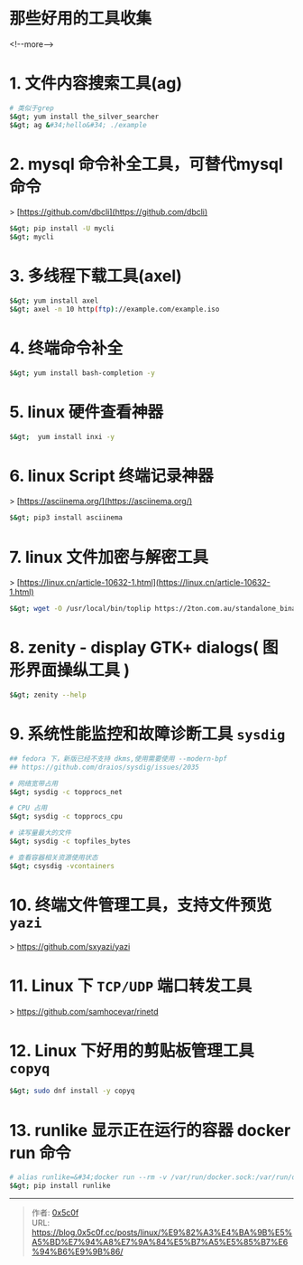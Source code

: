 # 那些好用的工具收集


&lt;!--more--&gt;

# 1. 文件内容搜索工具(ag)
```bash
# 类似于grep
$&gt; yum install the_silver_searcher 
$&gt; ag &#34;hello&#34; ./example
```

# 2. mysql 命令补全工具，可替代mysql命令
&gt; [https://github.com/dbcli](https://github.com/dbcli) 
```bash
$&gt; pip install -U mycli
$&gt; mycli 
```

# 3. 多线程下载工具(axel)
```bash
$&gt; yum install axel
$&gt; axel -n 10 http(ftp)://example.com/example.iso
```

# 4. 终端命令补全
```bash
$&gt; yum install bash-completion -y 
```

# 5. linux 硬件查看神器
```bash
$&gt;  yum install inxi -y
```

# 6. linux Script 终端记录神器  
&gt; [https://asciinema.org/](https://asciinema.org/)  
```bash
$&gt; pip3 install asciinema
```

# 7. linux 文件加密与解密工具 
&gt; [https://linux.cn/article-10632-1.html](https://linux.cn/article-10632-1.html)  
```bash
$&gt; wget -O /usr/local/bin/toplip https://2ton.com.au/standalone_binaries/toplip &amp;&amp; chmod &#43;x /usr/local/bin/toplip  
```

# 8. zenity - display GTK&#43; dialogs( 图形界面操纵工具 )
```bash
$&gt; zenity --help
```

# 9. 系统性能监控和故障诊断工具 `sysdig` 
```bash
## fedora 下，新版已经不支持 dkms,使用需要使用 --modern-bpf
## https://github.com/draios/sysdig/issues/2035 

# 网络宽带占用 
$&gt; sysdig -c topprocs_net

# CPU 占用
$&gt; sysdig -c topprocs_cpu

# 读写量最大的文件
$&gt; sysdig -c topfiles_bytes

# 查看容器相关资源使用状态 
$&gt; csysdig -vcontainers
```

# 10. 终端文件管理工具，支持文件预览 `yazi` 
&gt; https://github.com/sxyazi/yazi

# 11. Linux 下 `TCP/UDP` 端口转发工具 
&gt; https://github.com/samhocevar/rinetd 

# 12. Linux 下好用的剪贴板管理工具 `copyq`
```bash
$&gt; sudo dnf install -y copyq
```

# 13. runlike 显示正在运行的容器 docker run 命令
```bash
# alias runlike=&#34;docker run --rm -v /var/run/docker.sock:/var/run/docker.sock assaflavie/runlike&#34;
$&gt; pip install runlike
```

---

> 作者: [0x5c0f](https://blog.0x5c0f.cc)  
> URL: https://blog.0x5c0f.cc/posts/linux/%E9%82%A3%E4%BA%9B%E5%A5%BD%E7%94%A8%E7%9A%84%E5%B7%A5%E5%85%B7%E6%94%B6%E9%9B%86/  

